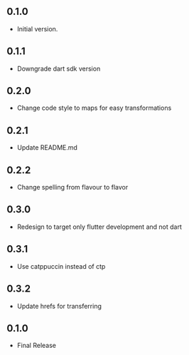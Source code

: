 ## 0.1.0

- Initial version.

## 0.1.1

- Downgrade dart sdk version

## 0.2.0

- Change code style to maps for easy transformations

## 0.2.1

- Update README.md

## 0.2.2

- Change spelling from flavour to flavor

## 0.3.0

- Redesign to target only flutter development and not dart

## 0.3.1

- Use catppuccin instead of ctp

## 0.3.2

- Update hrefs for transferring 

## 0.1.0

- Final Release